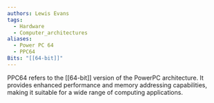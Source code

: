 ```yaml
---
authors: Lewis Evans
tags:
  - Hardware
  - Computer_architectures
aliases:
  - Power PC 64
  - PPC64
Bits: "[[64-bit]]"
---
```

PPC64 refers to the [[64-bit]] version of the PowerPC architecture. It provides enhanced performance and memory addressing capabilities, making it suitable for a wide range of computing applications.